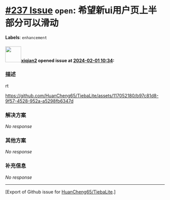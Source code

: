 # [\#237 Issue](https://github.com/HuanCheng65/TiebaLite/issues/237) `open`: 希望新ui用户页上半部分可以滑动
**Labels**: `enhancement`


#### <img src="https://avatars.githubusercontent.com/u/117052180?u=cb3a917e201845411fb18c8009620b26b4218fff&v=4" width="50">[xiqian2](https://github.com/xiqian2) opened issue at [2024-02-01 10:34](https://github.com/HuanCheng65/TiebaLite/issues/237):

### 描述

rt

https://github.com/HuanCheng65/TiebaLite/assets/117052180/b97c81d8-9f57-4528-952a-a5298fb6347d



### 解决方案

_No response_

### 其他方案

_No response_

### 补充信息

_No response_




-------------------------------------------------------------------------------



[Export of Github issue for [HuanCheng65/TiebaLite](https://github.com/HuanCheng65/TiebaLite).]
